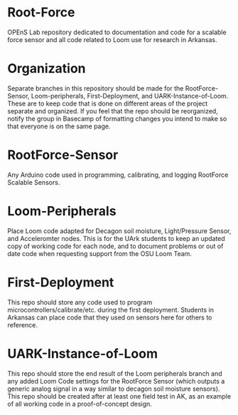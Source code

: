 # Root-Force
OPEnS Lab repository dedicated to documentation and code for a scalable force sensor and all code related to Loom use for research in Arkansas.

# Organization
Separate branches in this repository should be made for the RootForce-Sensor, Loom-peripherals, First-Deployment, and UARK-Instance-of-Loom.  These are to keep code that is done on different areas of the project separate and organized.  If you feel that the repo should be reorganized, notify the group in Basecamp of formatting changes you intend to make so that everyone is on the same page.  

# RootForce-Sensor 
Any Arduino code used in programming, calibrating, and logging RootForce Scalable Sensors.  

# Loom-Peripherals
Place Loom code adapted for Decagon soil moisture, Light/Pressure Sensor, and Acceleromter nodes.  This is for the UArk students to keep an updated copy of working code for each node, and to document problems or out of date code when requesting support from the OSU Loom Team.  

# First-Deployment
This repo should store any code used to program microcontrollers/calibrate/etc. during the first deployment.  Students in Arkansas can place code that they used on sensors here for others to reference.  

# UARK-Instance-of-Loom
This repo should store the end result of the Loom peripherals branch and any added Loom Code settings for the RootForce Sensor (which outputs a generic analog signal in a way similar to decagon soil moisture sensors).  This repo should be created after at least one field test in AK, as an example of all working code in a proof-of-concept design.  
